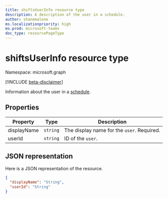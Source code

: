 ```yaml
---
title: shiftsUserInfo resource type
description: A description of the user in a schedule.
author: shanemalone
ms.localizationpriority: high
ms.prod: microsoft-teams
doc_type: resourcePageType
---
```


# shiftsUserInfo resource type

Namespace: microsoft.graph

[!INCLUDE [beta-disclaimer](../../includes/beta-disclaimer.md)]

Information about the user in a [schedule](schedule.md).

## Properties

| Property             | Type                          | Description            |
| -------------------- | ----------------------------- | ---------------------- |
| displayName          | `string`                      | The display name for the `user`. Required.      |
| userId    | `string`                      | ID of the `user`.  

## JSON representation

Here is a JSON representation of the resource.

<!-- {
  "blockType": "resource",
  "@odata.type": "microsoft.graph.shiftsUserInfo"
}-->

```json
{
  "displayName": "String",
  "userId": "String"
}
```

<!-- uuid: 8fcb5dbc-d5aa-4681-8e31-b001d5168d79
2015-10-25 14:57:30 UTC -->

<!--
{
  "type": "#page.annotation",
  "description": "shiftsUserInfo resource",
  "keywords": "",
  "section": "documentation",
  "tocPath": "",
  "suppressions": []
}
-->
